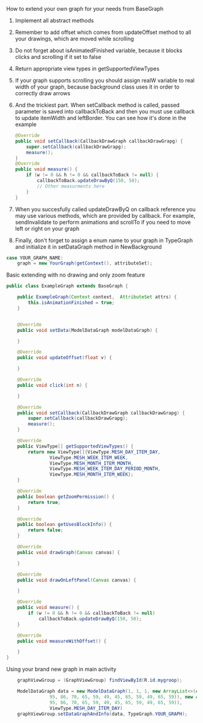 How to extend your own graph for your needs from BaseGraph

1. Implement all abstract methods
2. Remember to add offset which comes from updateOffset method to all your drawings, which are moved while scrolling
3. Do not forget about isAnimatedFinished variable, because it blocks clicks and scrolling if it set to false
4. Return appropriate view types in getSupportedViewTypes
5. If your graph supports scrolling you should assign realW variable to real width of your graph, because background class uses it in order to correctly draw arrows
6. And the trickiest part. When setCallback method is called, passed parameter is saved into callbackToBack and then you must use callback to update itemWidth and leftBorder. You can see how it's done in the example

	```java
	@Override
	public void setCallback(CallbackDrawGraph callbackDrawGrapg) {
	    super.setCallback(callbackDrawGrapg);
	    measure();
	}
	@Override
	public void measure() {
		if (w != 0 && h != 0 && callbackToBack != null) {
	        callbackToBack.updateDrawByQ(150, 50);
	        // Other measurments here
	    }
	}
	```
	
7. When you succesfully called updateDrawByQ on callback reference you may use various methods, which are provided by callback. For example, sendInvalidate to perform animations and scrollTo if you need to move left or right on your graph 
8. Finally, don't forget to assign a enum name to your graph in TypeGraph and initialize it in setDataGraph method in NewBackground 
```java
case YOUR_GRAPH_NAME:
    graph = new YourGraph(getContext(), attributeSet);
```


Basic extending with no drawing and only zoom feature
```java
public class ExampleGraph extends BaseGraph {

    public ExampleGraph(Context context,  AttributeSet attrs) {
        this.isAnimationFinished = true;
    }


    @Override
    public void setData(ModelDataGraph modelDataGraph) {

    }

    @Override
    public void updateOffset(float v) {

    }

    @Override
    public void click(int n) {

    }

    @Override
    public void setCallback(CallbackDrawGraph callbackDrawGrapg) {
        super.setCallback(callbackDrawGrapg);
        measure();
    }

    @Override
    public ViewType[] getSupportedViewTypes() {
        return new ViewType[]{ViewType.MESH_DAY_ITEM_DAY,
                ViewType.MESH_WEEK_ITEM_WEEK,
                ViewType.MESH_MONTH_ITEM_MONTH,
                ViewType.MESH_WEEK_ITEM_DAY_PERIOD_MONTH,
                ViewType.MESH_MONTH_ITEM_WEEK};
    }

    @Override
    public boolean getZoomPermission() {
        return true;
    }

    @Override
    public boolean getUsesBlockInfo() {
        return false;
    }

    @Override
    public void drawGraph(Canvas canvas) {

    }

    @Override
    public void drawOnLeftPanel(Canvas canvas) {

    }

    @Override
    public void measure() {
        if (w != 0 && h != 0 && callbackToBack != null)
            callbackToBack.updateDrawByQ(150, 50);
    }

    @Override
    public void measureWithOffset() {

    }
}
```

Using your brand new graph in main activity
```java
    graphViewGroup = (GraphViewGroup) findViewById(R.id.mygroop);

	ModelDataGraph data = new ModelDataGraph(1, 1, 1, new ArrayList<>(Arrays.asList(
                95, 86, 70, 65, 59, 49, 45, 65, 59, 49, 65, 59)), new ArrayList<>(Arrays.asList(
                95, 86, 70, 65, 59, 49, 45, 65, 59, 49, 65, 59)),
                ViewType.MESH_DAY_ITEM_DAY)
    graphViewGroup.setDataGraphAndInfo(data, TypeGraph.YOUR_GRAPH);
```
